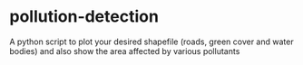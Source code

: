 # pollution-detection
A python script to plot your desired shapefile (roads, green cover and water bodies) and also show the area affected by various pollutants
